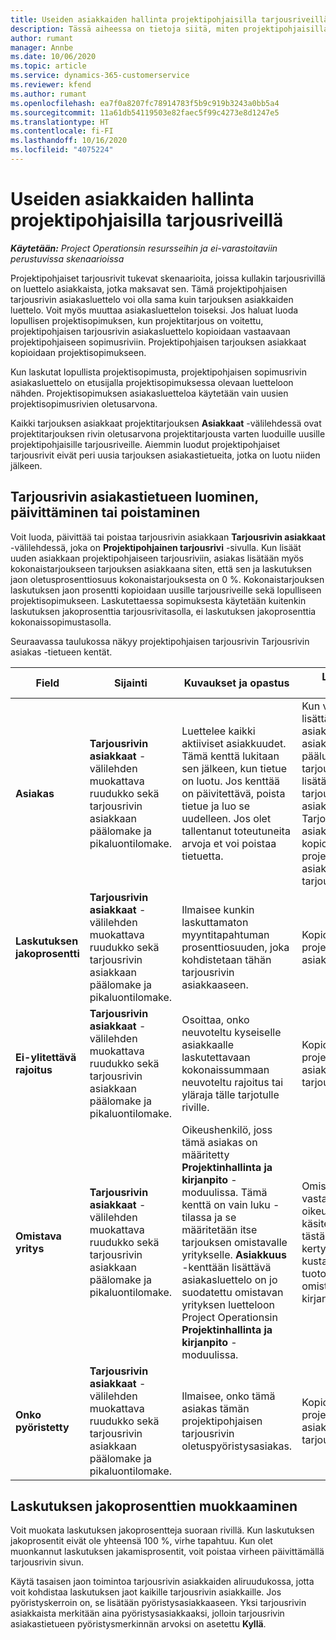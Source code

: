 ```yaml
---
title: Useiden asiakkaiden hallinta projektipohjaisilla tarjousriveillä
description: Tässä aiheessa on tietoja siitä, miten projektipohjaisilla tarjousriveillä hallitaan useita asiakkaita.
author: rumant
manager: Annbe
ms.date: 10/06/2020
ms.topic: article
ms.service: dynamics-365-customerservice
ms.reviewer: kfend
ms.author: rumant
ms.openlocfilehash: ea7f0a8207fc78914783f5b9c919b3243a0bb5a4
ms.sourcegitcommit: 11a61db54119503e82faec5f99c4273e8d1247e5
ms.translationtype: HT
ms.contentlocale: fi-FI
ms.lasthandoff: 10/16/2020
ms.locfileid: "4075224"
---
```

# <a name="manage-multiple-customers-on-project-based-quote-lines"></a>Useiden asiakkaiden hallinta projektipohjaisilla tarjousriveillä

_**Käytetään:** Project Operationsin resursseihin ja ei-varastoitaviin perustuvissa skenaarioissa_

Projektipohjaiset tarjousrivit tukevat skenaarioita, joissa kullakin tarjousrivillä on luettelo asiakkaista, jotka maksavat sen. Tämä projektipohjaisen tarjousrivin asiakasluettelo voi olla sama kuin tarjouksen asiakkaiden luettelo. Voit myös muuttaa asiakasluettelon toiseksi. Jos haluat luoda lopullisen projektisopimuksen, kun projektitarjous on voitettu, projektipohjaisen tarjousrivin asiakasluettelo kopioidaan vastaavaan projektipohjaiseen sopimusriviin. Projektipohjaisen tarjouksen asiakkaat kopioidaan projektisopimukseen.

Kun laskutat lopullista projektisopimusta, projektipohjaisen sopimusrivin asiakasluettelo on etusijalla projektisopimuksessa olevaan luetteloon nähden. Projektisopimuksen asiakasluetteloa käytetään vain uusien projektisopimusrivien oletusarvona.

Kaikki tarjouksen asiakkaat projektitarjouksen **Asiakkaat** -välilehdessä ovat projektitarjouksen rivin oletusarvona projektitarjousta varten luoduille uusille projektipohjaisille tarjousriveille. Aiemmin luodut projektipohjaiset tarjousrivit eivät peri uusia tarjouksen asiakastietueita, jotka on luotu niiden jälkeen.

## <a name="create-update-or-delete-a-quote-line-customer-record"></a>Tarjousrivin asiakastietueen luominen, päivittäminen tai poistaminen

Voit luoda, päivittää tai poistaa tarjousrivin asiakkaan **Tarjousrivin asiakkaat** -välilehdessä, joka on **Projektipohjainen tarjousrivi** -sivulla. Kun lisäät uuden asiakkaan projektipohjaiseen tarjousriviin, asiakas lisätään myös kokonaistarjoukseen tarjouksen asiakkaana siten, että sen ja laskutuksen jaon oletusprosenttiosuus kokonaistarjouksesta on 0 %. Kokonaistarjouksen laskutuksen jaon prosentti kopioidaan uusille tarjousriveille sekä lopulliseen projektisopimukseen. Laskutettaessa sopimuksesta käytetään kuitenkin laskutuksen jakoprosenttia tarjousrivitasolla, ei laskutuksen jakoprosenttia kokonaissopimustasolla. 

Seuraavassa taulukossa näkyy projektipohjaisen tarjousrivin Tarjousrivin asiakas -tietueen kentät.

| Field | Sijainti | Kuvaukset ja opastus | Loppupään vaikutus |
| --- | --- | --- | --- |
| **Asiakas** | **Tarjousrivin asiakkaat** -välilehden muokattava ruudukko sekä tarjousrivin asiakkaan päälomake ja pikaluontilomake. | Luettelee kaikki aktiiviset asiakkuudet. Tämä kenttä lukitaan sen jälkeen, kun tietue on luotu. Jos kenttää on päivitettävä, poista tietue ja luo se uudelleen. Jos olet tallentanut toteutuneita arvoja et voi poistaa tietuetta. | Kun valitset lisättävän asiakkuuden asiakkuuksien pääluettelosta, tarjousrivin asiakas lisätään myös tarjouksen asiakkaaksi. Tarjousrivin asiakkaat kopioidaan projektisopimusrivin asiakkaisiin, kun tarjous on voitettu. |
| **Laskutuksen jakoprosentti** | **Tarjousrivin asiakkaat** -välilehden muokattava ruudukko sekä tarjousrivin asiakkaan päälomake ja pikaluontilomake. | Ilmaisee kunkin laskuttamaton myyntitapahtuman prosenttiosuuden, joka kohdistetaan tähän tarjousrivin asiakkaaseen. | Kopioidaan projektisopimusrivin asiakkaisiin. |
| **Ei-ylitettävä rajoitus** | **Tarjousrivin asiakkaat** -välilehden muokattava ruudukko sekä tarjousrivin asiakkaan päälomake ja pikaluontilomake. | Osoittaa, onko neuvoteltu kyseiselle asiakkaalle laskutettavaan kokonaissummaan neuvoteltu rajoitus tai yläraja tälle tarjotulle riville. | Kopioidaan projektisopimusrivin asiakkaisiin, kun tarjous on voitettu. |
| **Omistava yritys** | **Tarjousrivin asiakkaat** -välilehden muokattava ruudukko sekä tarjousrivin asiakkaan päälomake ja pikaluontilomake. | Oikeushenkilö, joss tämä asiakas on määritetty **Projektinhallinta ja kirjanpito** -moduulissa. Tämä kenttä on vain luku -tilassa ja se määritetään itse tarjouksen omistavalle yritykselle. **Asiakkuus** -kenttään lisättävä asiakasluettelo on jo suodatettu omistavan yrityksen luetteloon Project Operationsin **Projektinhallinta ja kirjanpito** -moduulissa. | Omistava yritys vastaa oikeushenkilön käsitettä. Kaikki tästä projektista kertyvät kustannukset ja tuotot kirjataan omistavan yrityksen kirjanpitoon. |
| **Onko pyöristetty** | **Tarjousrivin asiakkaat** -välilehden muokattava ruudukko sekä tarjousrivin asiakkaan päälomake ja pikaluontilomake. | Ilmaisee, onko tämä asiakas tämän projektipohjaisen tarjousrivin oletuspyöristysasiakas. | Kopioidaan projektisopimuksen asiakkaisiin, kun tarjous on voitettu. |

## <a name="edit-billing-split-percentages"></a>Laskutuksen jakoprosenttien muokkaaminen

Voit muokata laskutuksen jakoprosentteja suoraan rivillä. Kun laskutuksen jakoprosentit eivät ole yhteensä 100 %, virhe tapahtuu. Kun olet muonkannut laskutuksen jakamisprosentit, voit poistaa virheen päivittämällä tarjousrivin sivun.

Käytä tasaisen jaon toimintoa tarjousrivin asiakkaiden aliruudukossa, jotta voit kohdistaa laskutuksen jaot kaikille tarjousrivin asiakkaille. Jos pyöristyskerroin on, se lisätään pyöristysasiakkaaseen. Yksi tarjousrivin asiakkaista merkitään aina pyöristysasiakkaaksi, jolloin tarjousrivin asiakastietueen pyöristysmerkinnän arvoksi on asetettu **Kyllä**. 
